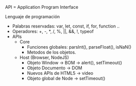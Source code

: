 API = Application Program Interface

Lenguaje de programación

- Palabras reservadas: var, let, const, if, for, function ..
- Operadores: +, -, *, /, %, ||, &&, !, typeof
- APIs
    - Core
        - Funciones globales: parsInt(), parseFloat(), isNaN()
        - Metodos de los objetos.
    - Host (Browser, NodeJS)
        - Objeto Window -> BOM -> alert(), setTimeout()
        - Objeto Documento -> DOM
        - Nuevos APIs de HTML5 -> video
        - Objeto global de Node -> setTimeout()